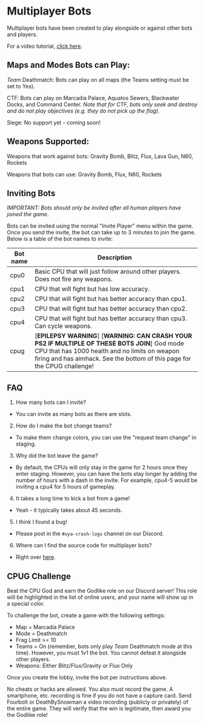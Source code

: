 # Multiplayer Bots

Multiplayer bots have been created to play alongside or against other bots and players.

For a video tutorial, [click here](https://www.youtube.com/watch?v=kq6FEfRyoZg).


## Maps and Modes Bots can Play:
_Team_ Deathmatch: Bots can play on all maps (the Teams setting must be set to Yes).

CTF: Bots can play on Marcadia Palace, Aquatos Sewers, Blackwater Docks, and Command Center. _Note that for CTF, bots only seek and destroy and do not play objectives (e.g. they do not pick up the flag)._

Siege: No support yet - coming soon!


## Weapons Supported:
Weapons that work against bots: Gravity Bomb, Blitz, Flux, Lava Gun, N60, Rockets

Weapons that bots can use: Gravity Bomb, Flux, N60, Rockets


## Inviting Bots
_IMPORTANT: Bots should only be invited after all human players have joined the game._

Bots can be invited using the normal "Invite Player" menu within the game. Once you send the invite, the bot can take up to 3 minutes to join the game. Below is a table of the bot names to invite:

| Bot name  | Description |
| ------------- | ------------- |
| cpu0  | Basic CPU that will just follow around other players. Does not fire any weapons.  |
| cpu1  | CPU that will fight but has low accuracy. |
| cpu2  | CPU that will fight but has better accuracy than cpu1. |
| cpu3  | CPU that will fight but has better accuracy than cpu2. |
| cpu4  | CPU that will fight but has better accuracy than cpu3. Can cycle weapons. |
| cpug  | [**EPILEPSY WARNING**] [**WARNING: CAN CRASH YOUR PS2 IF MULTIPLE OF THESE BOTS JOIN**] God mode CPU that has 1000 health and no limits on weapon firing and has aimhack. See the bottom of this page for the CPUG challenge! |


## FAQ
1. How many bots can I invite?
- You can invite as many bots as there are slots.

2. How do I make the bot change teams?
- To make them change colors, you can use the "request team change" in staging.

3. Why did the bot leave the game?
- By default, the CPUs will only stay in the game for 2 hours once they enter staging. However, you can have the bots stay longer by adding the number of hours with a dash in the invite. For example, cpu4-5 would be inviting a cpu4 for 5 hours of gameplay.

4. It takes a long time to kick a bot from a game!
- Yeah - it typically takes about 45 seconds.

5. I think I found a bug!
- Please post in the `#uya-crash-logs` channel on our Discord.

6. Where can I find the source code for multiplayer bots?
- Right over [here](https://github.com/Horizon-Private-Server/horizon-uya-bot).


## CPUG Challenge
Beat the CPU God and earn the Godlike role on our Discord server! This role will be highlighted in the list of online users, and your name will show up in a special color.

To challenge the bot, create a game with the following settings:
- Map = Marcadia Palace
- Mode = Deathmatch
- Frag Limit >= 10
- Teams = On (remember, bots only play _Team_ Deathmatch mode at this time). However, you must 1v1 the bot. You cannot defeat it alongside other players.
- Weapons: Either Blitz/Flux/Gravity or Flux Only

Once you create the lobby, invite the bot per instructions above.

No cheats or hacks are allowed. You also must record the game. A smartphone, etc. recording is fine if you do not have a capture card. Send Fourbolt or DeathBySnowman a video recording (publicly or privately) of the entire game. They will verify that the win is legitimate, then award you the Godlike role!

